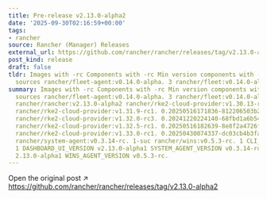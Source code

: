 ```yaml
---
title: Pre-release v2.13.0-alpha2
date: '2025-09-30T02:16:59+00:00'
tags:
- rancher
source: Rancher (Manager) Releases
external_url: https://github.com/rancher/rancher/releases/tag/v2.13.0-alpha2
post_kind: release
draft: false
tldr: Images with -rc Components with -rc Min version components with -rc Chart/KDM
  sources rancher/fleet-agent:v0.14.0-alpha. 3 rancher/fleet:v0.14.0-alpha.
summary: Images with -rc Components with -rc Min version components with -rc Chart/KDM
  sources rancher/fleet-agent:v0.14.0-alpha. 3 rancher/fleet:v0.14.0-alpha. 3 rancher/rancher-agent:v2.13.0-alpha2
  rancher/rancher:v2.13.0-alpha2 rancher/rke2-cloud-provider:v1.30.13-rc1. 0.20250516172343-e77f78ee9466-build20250613
  rancher/rke2-cloud-provider:v1.31.9-rc1. 0.20250516171836-812206503b28-build20250612
  rancher/rke2-cloud-provider:v1.32.0-rc3. 0.20241220224140-68fbd1a6b543-build20250101
  rancher/rke2-cloud-provider:v1.32.5-rc1. 0.20250516182639-8e8f2a4726fd-build20250612
  rancher/rke2-cloud-provider:v1.33.0-rc1. 0.20250430074337-dc03cb4b3faa-build20250430
  rancher/system-agent:v0.3.14-rc. 1-suc rancher/wins:v0.5.3-rc. 1 CLI_VERSION v2.12.0-rc.
  1 DASHBOARD_UI_VERSION v2.13.0-alpha1 SYSTEM_AGENT_VERSION v0.3.14-rc. 1 UI_VERSION
  2.13.0-alpha1 WINS_AGENT_VERSION v0.5.3-rc.
---
```

Open the original post ↗ https://github.com/rancher/rancher/releases/tag/v2.13.0-alpha2
